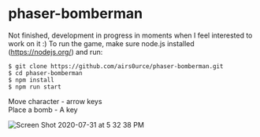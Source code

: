 # phaser-bomberman

Not finished, development in progress in moments when I feel interested to work on it :)
To run the game, make sure node.js installed (https://nodejs.org/) and run:

```
$ git clone https://github.com/airs0urce/phaser-bomberman.git
$ cd phaser-bomberman
$ npm install
$ npm run start

```

Move character - arrow keys  
Place a bomb - A key

![Screen Shot 2020-07-31 at 5 32 38 PM](https://user-images.githubusercontent.com/109203/89026987-dce59080-d353-11ea-8ca5-9e92926ae623.png)




